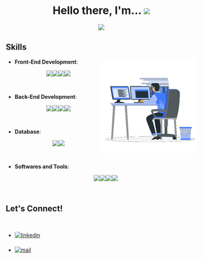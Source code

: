 <h1 align="center">
  <b>Hello there, I'm... </b>
  <img src="https://media.giphy.com/media/hvRJCLFzcasrR4ia7z/giphy.gif" width="35">
</h1>

<p align="center">
  <a href="https://github.com/DenverCoder1/readme-typing-svg">
    <img src="https://readme-typing-svg.herokuapp.com?font=Time+New+Roman&color=cyan&size=25&center=true&vCenter=true&width=600&height=100&lines=Nahuel+Martin+Santos">
  </a>
</p>


## **Skills**

<picture>
  <img align="right" src="https://github.com/0xAbdulKhalid/0xAbdulKhalid/raw/main/assets/mdImages/Right_Side.gif" width="250px">
</picture>

<p align="center">

- **Front-End Development**:
  
  <div style="display: flex; justify-content: center; flex-wrap: wrap;">
    <img src="https://img.shields.io/badge/HTML5-E34F26?style=for-the-badge&logo=html5&logoColor=white">
    <img src="https://img.shields.io/badge/CSS3-1572B6?style=for-the-badge&logo=css3&logoColor=white">
    <img src="https://img.shields.io/badge/JavaScript-F7DF1E?style=for-the-badge&logo=javascript&logoColor=black">
    <img src="https://img.shields.io/badge/React-61DAFB?style=for-the-badge&logo=react&logoColor=black" >

  </div>

<br>

- **Back-End Development**:

  <div style="display: flex; justify-content: center; flex-wrap: wrap;">
    <img src="https://img.shields.io/badge/Java-ED8B00?style=for-the-badge&logo=java&logoColor=white">
    <img src="https://img.shields.io/badge/Spring%20Boot-6DB33F?style=for-the-badge&logo=springboot&logoColor=white">
    <img src="https://img.shields.io/badge/Node.js-339933?style=for-the-badge&logo=nodedotjs&logoColor=white">
    <img src="https://img.shields.io/badge/Express-404D59?style=for-the-badge&logo=express&logoColor=white">
  </div>

<br>

- **Database**:
  
  <div style="display: flex; justify-content: center; flex-wrap: wrap;">
    <img src="https://img.shields.io/badge/MySQL-005EB8?style=for-the-badge&logo=mysql&logoColor=white">
    <img src="https://img.shields.io/badge/MongoDB-47A248?style=for-the-badge&logo=mongodb&logoColor=white">
  </div>

<br>

- **Softwares and Tools**:
  
  <div style="display: flex; justify-content: center; flex-wrap: wrap;">
    <img src="https://img.shields.io/badge/git-%23F05033.svg?style=for-the-badge&logo=git&logoColor=white">
    <img src="https://img.shields.io/badge/github-%23121011.svg?style=for-the-badge&logo=github&logoColor=white">
    <img src="https://img.shields.io/badge/GitLab-%23121011.svg?style=for-the-badge&logo=gitlab&logoColor=white">
    <img src="https://img.shields.io/badge/Visual%20Studio%20Code-0078d7.svg?style=for-the-badge&logo=visual-studio-code&logoColor=white">
  </div>
<br>
</p>

## <b> Let's Connect!</b>
<br>
<div align='left'>

<ul>

<li>
  <a href="https://www.linkedin.com/in/nahuel-santos-1295b0295/" target="_blank">
    <img src="https://img.shields.io/badge/linkedin:  nahuel_santos-%2300acee.svg?color=405DE6&style=for-the-badge&logo=linkedin&logoColor=white" alt="linkedin" style="margin-bottom: 5px;"/>
  </a>
</li>

<br>

<li>
  <a href="mailto:nahuelmsantos@gmail.com" target="_blank">
    <img src="https://img.shields.io/badge/gmail:  nahuel_santos-%23EA4335.svg?style=for-the-badge&logo=gmail&logoColor=white" alt="mail" style="margin-bottom: 5px;" />
  </a>
</li>

</ul>
</div>

